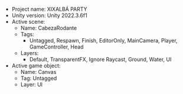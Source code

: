 <!-- UNITY CODE ASSIST INSTRUCTIONS START -->
- Project name: XIXALBÁ PARTY
- Unity version: Unity 2022.3.6f1
- Active scene:
  - Name: CabezaRodante
  - Tags:
    - Untagged, Respawn, Finish, EditorOnly, MainCamera, Player, GameController, Head
  - Layers:
    - Default, TransparentFX, Ignore Raycast, Ground, Water, UI
- Active game object:
  - Name: Canvas
  - Tag: Untagged
  - Layer: UI
<!-- UNITY CODE ASSIST INSTRUCTIONS END -->